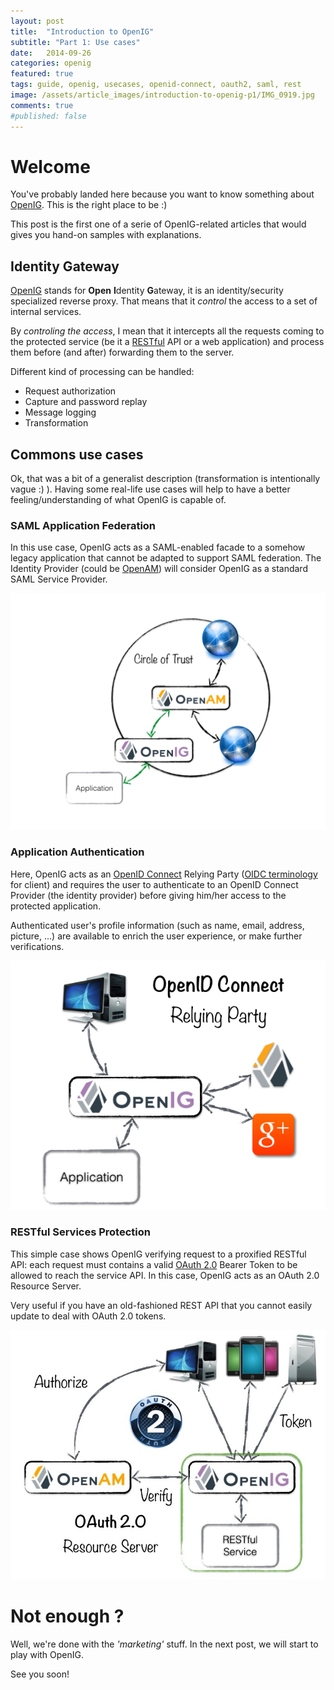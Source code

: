```yaml
---
layout: post
title:  "Introduction to OpenIG"
subtitle: "Part 1: Use cases"
date:   2014-09-26
categories: openig
featured: true
tags: guide, openig, usecases, openid-connect, oauth2, saml, rest
image: /assets/article_images/introduction-to-openig-p1/IMG_0919.jpg
comments: true
#published: false
---
```


# Welcome

You've probably landed here because you want to know something about [OpenIG][openig].
This is the right place to be :)

This post is the first one of a serie of OpenIG-related articles that would
gives you hand-on samples with explanations.

<!-- more -->

## Identity Gateway

[OpenIG][openig] stands for **Open** **I**dentity **G**ateway, it is an identity/security specialized
reverse proxy. That means that it *control* the access to a set of internal services.

By *controling the access*, I mean that it intercepts all the requests coming to the
protected service (be it a [RESTful][restful] API or a web application) and process them
before (and after) forwarding them to the server.

Different kind of processing can be handled:

 * Request authorization
 * Capture and password replay
 * Message logging
 * Transformation

## Commons use cases

Ok, that was a bit of a generalist description (transformation is intentionally
vague :) ). Having some real-life use cases will help to have a better
feeling/understanding of what OpenIG is capable of.

### SAML Application Federation

In this use case, OpenIG acts as a SAML-enabled facade to a somehow legacy
application that cannot be adapted to support SAML federation. The Identity
Provider (could be [OpenAM][openam]) will consider OpenIG as a standard SAML
Service Provider.

![SAML CoT with OpenIG used as a facade to a legacy application](/assets/article_images/introduction-to-openig-p1/circle-of-trust.jpg)

### Application Authentication

Here, OpenIG acts as an [OpenID Connect][oidc] Relying Party ([OIDC terminology][oidc-term]
 for client) and requires the user to authenticate to an OpenID Connect Provider
 (the identity provider) before giving him/her access to the protected application.

Authenticated user's profile information (such as name, email, address, picture, ...)
are available to enrich the user experience, or make further verifications.

![OpenID Connect - OpenIG Relying Party](/assets/article_images/introduction-to-openig-p1/openid-connect.jpg)

### RESTful Services Protection

This simple case shows OpenIG verifying request to a proxified RESTful API: each
request must contains a valid [OAuth 2.0][oauth2] Bearer Token to be allowed to
reach the service API. In this case, OpenIG acts as an OAuth 2.0 Resource Server.

Very useful if you have an old-fashioned REST API that you cannot easily update
to deal with OAuth 2.0 tokens.

![OAuth 2.0 - OpenIG ResourceServer](/assets/article_images/introduction-to-openig-p1/oauth2.jpg)

# Not enough ?

Well, we're done with the *'marketing'* stuff.
In the next post, we will start to play with OpenIG.

See you soon!

[openig]:       http://openig.forgerock.org
[openam]:       http://openam.forgerock.org
[oidc]:         http://openid.net/connect/
[oidc-term]:    http://openid.net/specs/openid-connect-core-1_0.html#Terminology
[oauth2]:       http://tools.ietf.org/html/rfc6749
[restful]:      http://en.wikipedia.org/wiki/Representational_state_transfer
